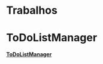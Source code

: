 # Trabalhos


# ToDoListManager
<a href="https://jesftechnology.web.app/ToDoListManager/"><b>ToDoListManager</b></a>
